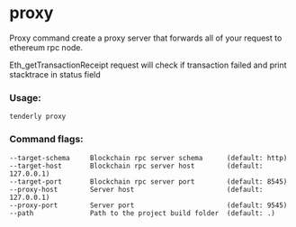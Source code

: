 # proxy

Proxy command create a proxy server that forwards all of your request to ethereum rpc node. 

Eth_getTransactionReceipt request will check if transaction failed and print stacktrace in status field 

### Usage:
    tenderly proxy
    
### Command flags:
    --target-schema     Blockchain rpc server schema      (default: http)
    --target-host       Blockchain rpc server host        (default: 127.0.0.1)
    --target-port       Blockchain rpc server port        (default: 8545)
    --proxy-host        Server host                       (default: 127.0.0.1)
    --proxy-port        Server port                       (default: 9545)
    --path              Path to the project build folder  (default: .)
